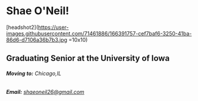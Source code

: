 

# Shae O'Neil!
[headshot2](https://user-images.githubusercontent.com/71461886/166391757-cef7baf6-3250-41ba-86d6-d7106a36b7b3.jpg =10x10)


## Graduating Senior at the University of Iowa

###### **Moving to:** Chicago,IL

###### **Email:** shaeoneil26@gmail.com

<!--
**shaeoneil/shaeoneil** is a ✨ _special_ ✨ repository because its `README.md` (this file) appears on your GitHub profile.

Here are some ideas to get you started:

- 🔭 I’m currently working on ...
- 🌱 I’m currently learning ...
- 👯 I’m looking to collaborate on ...
- 🤔 I’m looking for help with ...
- 💬 Ask me about ...
- 📫 How to reach me: ...
- 😄 Pronouns: ...
- ⚡ Fun fact: ...
-->
